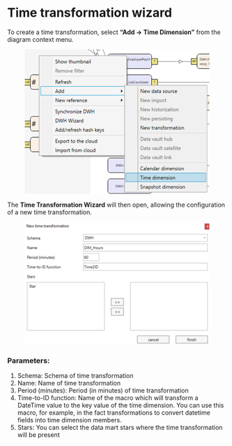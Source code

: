 # Time transformation wizard

To create a time transformation, select **“Add -> Time Dimension”** from the diagram context menu.

<figure><img src="../../.gitbook/assets/image (36).png" alt=""><figcaption></figcaption></figure>

The **Time Transformation Wizard** will then open, allowing the configuration of a new time transformation.

<figure><img src="../../.gitbook/assets/image (37).png" alt=""><figcaption></figcaption></figure>

### Parameters:&#x20;

1. Schema: Schema of time transformation&#x20;
2. Name: Name of time transformation
3. Period (minutes): Period (in minutes) of time transformation&#x20;
4. Time-to-ID function: Name of the macro which will transform a DateTime value to the key value of the time dimension. You can use this macro, for example, in the fact transformations to convert datetime fields into time dimension members.&#x20;
5. Stars: You can select the data mart stars where the time transformation will be present
